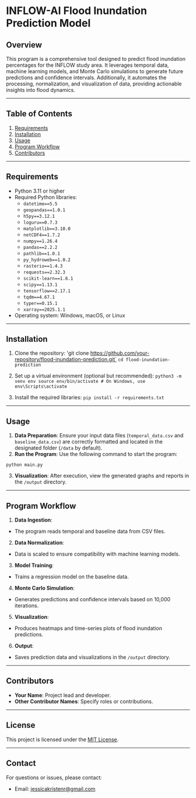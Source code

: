 # INFLOW-AI Flood Inundation Prediction Model

## Overview
This program is a comprehensive tool designed to predict flood inundation percentages for the INFLOW study area. It leverages temporal data, machine learning models, and Monte Carlo simulations to generate future predictions and confidence intervals. Additionally, it automates the processing, normalization, and visualization of data, providing actionable insights into flood dynamics.

---

## Table of Contents
1. [Requirements](#requirements)  
2. [Installation](#installation)  
3. [Usage](#usage)  
4. [Program Workflow](#program-workflow)  
5. [Contributors](#contributors)  

---

## Requirements
- Python 3.11 or higher
- Required Python libraries:
  - `datetime==5.5`
  - `geopandas==1.0.1`
  - `h5py==3.12.1`
  - `loguru==0.7.3`
  - `matplotlib==3.10.0`
  - `netCDF4==1.7.2`
  - `numpy==1.26.4`
  - `pandas==2.2.2`
  - `pathlib==1.0.1`
  - `py_hydroweb==1.0.2`
  - `rasterio==1.4.3`
  - `requests==2.32.3`
  - `scikit-learn==1.6.1`
  - `scipy==1.13.1`
  - `tensorflow==2.17.1`
  - `tqdm==4.67.1`
  - `typer==0.15.1`
  - `xarray==2025.1.1`
- Operating system: Windows, macOS, or Linux

---

## Installation
1. Clone the repository:
'git clone https://github.com/your-repository/flood-inundation-prediction.git`
`cd flood-inundation-prediction`

2. Set up a virtual environment (optional but recommended):
`python3 -m venv env source env/bin/activate # On Windows, use env\Scripts\activate`

3. Install the required libraries:
`pip install -r requirements.txt`


---

## Usage
1. **Data Preparation**: Ensure your input data files (`temporal_data.csv` and `baseline_data.csv`) are correctly formatted and located in the designated folder (`/data` by default).
2. **Run the Program**: Use the following command to start the program:

`python main.py`

3. **Visualization**: After execution, view the generated graphs and reports in the `/output` directory.

---

## Program Workflow
1. **Data Ingestion**: 
- The program reads temporal and baseline data from CSV files.
2. **Data Normalization**: 
- Data is scaled to ensure compatibility with machine learning models.
3. **Model Training**: 
- Trains a regression model on the baseline data.
4. **Monte Carlo Simulation**: 
- Generates predictions and confidence intervals based on 10,000 iterations.
5. **Visualization**: 
- Produces heatmaps and time-series plots of flood inundation predictions.
6. **Output**: 
- Saves prediction data and visualizations in the `/output` directory.

---

## Contributors
- **Your Name**: Project lead and developer.  
- **Other Contributor Names**: Specify roles or contributions.

---

## License
This project is licensed under the [MIT License](LICENSE).

---

## Contact
For questions or issues, please contact:
- Email: jessicakristenr@gmail.com
